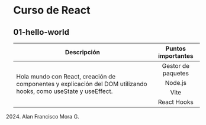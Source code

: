 # Curso de React

## 01-hello-world

<table>
    <thead>
        <tr>
            <th>Descripción</th>
            <th>Puntos importantes</th>
        </tr>
    </thead>
    <tbody>
        <tr>
            <td rowspan=4 align="left">
            Hola mundo con React, creación de componentes y explicación del DOM utilizando hooks, como useState y useEffect.
            </td>
            <td rowspan=1 align="center">Gestor de paquetes</td>
        </tr>
        <tr>
            <td rowspan=1 align="center">Node.js</td>
        </tr>
        <tr>
            <td rowspan=1 align="center">Vite</td>
        </tr>
        <tr>
            <td rowspan=1 align="center">React Hooks</td>
        </tr>
    </tbody>
</table>

2024. Alan Francisco Mora G.
